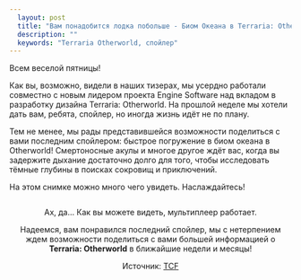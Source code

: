 ```yaml
---
  layout: post
  title: "Вам понадобится лодка побольше - Биом Океана в Terraria: Otherworld"
  description: ""
  keywords: "Terraria Otherworld, спойлер"
---
```


Всем веселой пятницы!

Как вы, возможно, видели в наших тизерах, мы усердно работали совместно с новым лидером проекта  Engine Software над вкладом в разработку дизайна Terraria: Otherworld. На прошлой неделе мы хотели дать вам, ребята, спойлер, но иногда жизнь идёт не по плану.

Тем не менее, мы рады представившейся возможности поделиться с вами последним спойлером: быстрое погружение в биом океана в Otherworld! Смертоносные акулы и многое другое ждёт вас, когда вы задержите дыхание достаточно долго для того, чтобы исследовать тёмные глубины в поисках сокровищ и приключений. 

На этом снимке можно много чего увидеть. Наслаждайтесь!

<div align="center">
<a class="fancybox" rel="gallery1" href="{{site.baseurl}}/images/posts/biom-okeana-v-terraria-otherworld./OceanBiome_screenshot02.png" title="Биом океана в Terraria Otherworld">
	<img src="{{site.baseurl}}/images/posts/biom-okeana-v-terraria-otherworld./OceanBiome_screenshot02_m.png" alt="" />
</a>

Ах, да... Как вы можете видеть, мультиплеер работает.

Надеемся, вам понравился последний спойлер, мы с нетерпением ждем возможности поделиться с вами большей информацией о <b>Terraria: Otherworld</b> в ближайшие недели и месяцы!

Источник: <a href="https://forums.terraria.org/index.php?threads/youre-gonna-need-a-bigger-boat-the-ocean-biome-in-terraria-otherworld.48795/" rel="nofollow">TCF</a>
